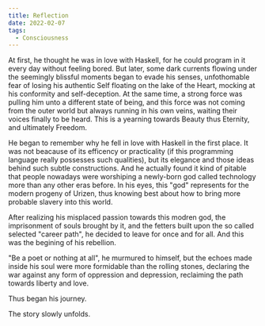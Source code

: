 ```yaml
---
title: Reflection
date: 2022-02-07
tags:
  - Consciousness
---
```


At first, he thought he was in love with Haskell, for he could program in it every day without feeling bored. But later, some dark currents flowing under the seemingly blissful moments began to evade his senses, unfothomable fear of losing his authentic Self floating on the lake of the Heart, mocking at his conformity and self-deception. At the same time, a strong force was pulling him unto a different state of being, and this force was not coming from the outer world but always running in his own veins, waiting their voices finally to be heard. This is a yearning towards Beauty thus Eternity, and ultimately Freedom. 

He began to remember why he fell in love with Haskell in the first place. It was not beacause of its efficency or practicality (if this programming language really possesses such qualities), but its elegance and those ideas behind such subtle constructions. And he actually found it kind of pitable that people nowadays were worshiping a newly-born god called technology more than any other eras before. In his eyes, this "god" represents for the modern progeny of Urizen, thus knowing best about how to bring more probable slavery into this world. 

After realizing his misplaced passion towards this modren god, the imprisonment of souls brought by it, and the fetters built upon the so called selected "career path", he decided to leave for once and for all. And this was the begining of his rebellion. 

"Be a poet or nothing at all", he murmured to himself, but the echoes made inside his soul were more formidable than the rolling stones, declaring the war against any form of oppression and depression, reclaiming the path towards liberty and love.

Thus began his journey.

The story slowly unfolds.